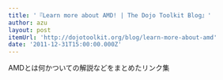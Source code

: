 ```yaml
---
title: '『Learn more about AMD! | The Dojo Toolkit Blog』'
author: azu
layout: post
itemUrl: 'http://dojotoolkit.org/blog/learn-more-about-amd'
date: '2011-12-31T15:00:00.000Z'
---
```

AMDとは何かついての解説などをまとめたリンク集
